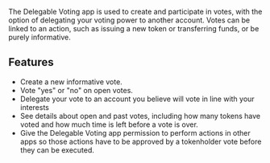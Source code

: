 The Delegable Voting app is used to create and participate in votes, with the option of delegating your voting power to another account. Votes can be linked to an action, such as issuing a new token or transferring funds, or be purely informative.

## Features
- Create a new informative vote.
- Vote "yes" or "no" on open votes.
- Delegate your vote to an account you believe will vote in line with your interests
- See details about open and past votes, including how many tokens have voted and how much time is left before a vote is over.
- Give the Delegable Voting app permission to perform actions in other apps so those actions have to be approved by a tokenholder vote before they can be executed.
